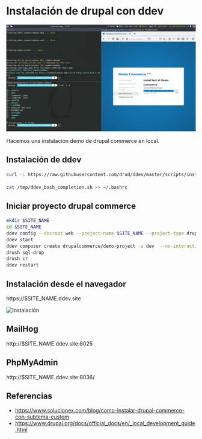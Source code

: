 # Instalación de drupal con ddev

![Instalación drupal commerce demo con ddev](./img/Instalacion_commerce_ddev-01.png)

Hacemos una instalación demo de drupal commerce en local.

## Instalación de ddev

```bash
curl -L https://raw.githubusercontent.com/drud/ddev/master/scripts/install_ddev.sh | bash

cat /tmp/ddev_bash_completion.sh >> ~/.bashrc
```

## Iniciar proyecto drupal commerce

```bash
mkdir $SITE_NAME
cd $SITE_NAME
ddev config --docroot web --project-name $SITE_NAME --project-type drupal8
ddev start
ddev composer create drupalcommerce/demo-project -s dev  --no-interaction
drush sql-drop
drush cr
ddev restart
```

## Instalación desde el navegador

https://$SITE_NAME.ddev.site

![Instalación](https://gitlab.com/edumag/apuntes/-/raw/master/img/Instalacion_commerce_ddev-01.png)

## MailHog

http://$SITE_NAME.ddev.site:8025

## PhpMyAdmin

http://$SITE_NAME.ddev.site:8036/

## Referencias

- https://www.solucionex.com/blog/como-instalar-drupal-commerce-con-subtema-custom
- https://www.drupal.org/docs/official_docs/en/_local_development_guide.html

